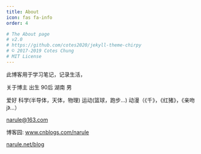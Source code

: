 ```yaml
---
title: About
icon: fas fa-info
order: 4

# The About page
# v2.0
# https://github.com/cotes2020/jekyll-theme-chirpy
# © 2017-2019 Cotes Chung
# MIT License
---
```


此博客用于学习笔记，记录生活，

关于博主
出生
90后 湖南 男


爱好
科学(半导体，天体，物理)
运动(篮球，跑步...)
动漫（《千》，《红猪》，《亲吻j》...）

narule@163.com

博客园: <a href="www.cnblogs.com/narule" target="_blank">www.cnblogs.com/narule</a>

<a href="http://www.narule.net/blog" target="_blank">narule.net/blog</a>
